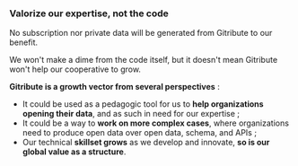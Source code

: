 ### Valorize our expertise, not the code

No subscription nor private data will be generated from Gitribute to our benefit.

We won't make a dime from the code itself, but it doesn't mean Gitribute won't help our cooperative to grow.

**Gitribute is a growth vector from several perspectives** :

- It could be used as a pedagogic tool for us to **help organizations opening their data**, and as such in need for our expertise ;
- It could be a way to **work on more complex cases**, where organizations need to produce open data over open data, schema, and APIs ;
- Our technical **skillset grows** as we develop and innovate, **so is our global value as a structure**.
